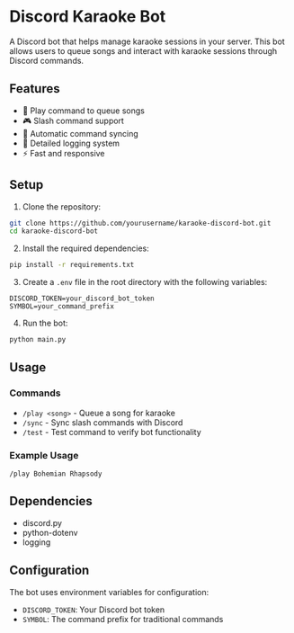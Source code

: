 # Discord Karaoke Bot

A Discord bot that helps manage karaoke sessions in your server. This bot allows users to queue songs and interact with karaoke sessions through Discord commands.

## Features

- 🎵 Play command to queue songs
- 🎮 Slash command support
- 🔄 Automatic command syncing
- 📝 Detailed logging system
- ⚡ Fast and responsive

## Setup

1. Clone the repository:
```bash
git clone https://github.com/yourusername/karaoke-discord-bot.git
cd karaoke-discord-bot
```

2. Install the required dependencies:
```bash
pip install -r requirements.txt
```

3. Create a `.env` file in the root directory with the following variables:
```env
DISCORD_TOKEN=your_discord_bot_token
SYMBOL=your_command_prefix
```

4. Run the bot:
```bash
python main.py
```

## Usage

### Commands

- `/play <song>` - Queue a song for karaoke
- `/sync` - Sync slash commands with Discord
- `/test` - Test command to verify bot functionality

### Example Usage

```
/play Bohemian Rhapsody
```

## Dependencies

- discord.py
- python-dotenv
- logging

## Configuration

The bot uses environment variables for configuration:
- `DISCORD_TOKEN`: Your Discord bot token
- `SYMBOL`: The command prefix for traditional commands
